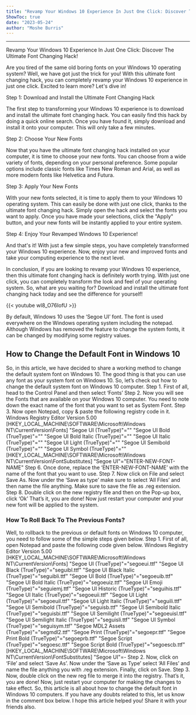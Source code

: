 ```yaml
---
title: "Revamp Your Windows 10 Experience In Just One Click: Discover The Ultimate Font Changing Hack!"
ShowToc: true 
date: "2023-05-24"
author: "Moshe Burris"
---
```

*****
Revamp Your Windows 10 Experience In Just One Click: Discover The Ultimate Font Changing Hack!

Are you tired of the same old boring fonts on your Windows 10 operating system? Well, we have got just the trick for you! With this ultimate font changing hack, you can completely revamp your Windows 10 experience in just one click. Excited to learn more? Let's dive in!

Step 1: Download and Install the Ultimate Font Changing Hack

The first step to transforming your Windows 10 experience is to download and install the ultimate font changing hack. You can easily find this hack by doing a quick online search. Once you have found it, simply download and install it onto your computer. This will only take a few minutes.

Step 2: Choose Your New Fonts

Now that you have the ultimate font changing hack installed on your computer, it is time to choose your new fonts. You can choose from a wide variety of fonts, depending on your personal preference. Some popular options include classic fonts like Times New Roman and Arial, as well as more modern fonts like Helvetica and Futura.

Step 3: Apply Your New Fonts

With your new fonts selected, it is time to apply them to your Windows 10 operating system. This can easily be done with just one click, thanks to the ultimate font changing hack. Simply open the hack and select the fonts you want to apply. Once you have made your selections, click the "Apply" button, and your new fonts will be instantly applied to your entire system.

Step 4: Enjoy Your Revamped Windows 10 Experience!

And that's it! With just a few simple steps, you have completely transformed your Windows 10 experience. Now, enjoy your new and improved fonts and take your computing experience to the next level.

In conclusion, if you are looking to revamp your Windows 10 experience, then this ultimate font changing hack is definitely worth trying. With just one click, you can completely transform the look and feel of your operating system. So, what are you waiting for? Download and install the ultimate font changing hack today and see the difference for yourself!

{{< youtube wI8_O76IofU >}} 



By default, Windows 10 uses the ‘Segoe UI’ font. The font is used everywhere on the Windows operating system including the notepad. Although Windows has removed the feature to change the system fonts, it can be changed by modifying some registry values.

 
## How to Change the Default Font in Windows 10


So, in this article, we have decided to share a working method to change the default system font on Windows 10. The good thing is that you can use any font as your system font on Windows 10. So, let’s check out how to change the default system font on Windows 10 computer.
Step 1. First of all, head to the Control Panel and then select ‘Fonts’
Step 2. Now you will see the Fonts that are available on your Windows 10 computer. You need to note down the exact name of the font that you want to set as System Font.
Step 3. Now open Notepad, copy & paste the following registry code in it.
Windows Registry Editor Version 5.00
[HKEY_LOCAL_MACHINE\SOFTWARE\Microsoft\Windows NT\CurrentVersion\Fonts] "Segoe UI (TrueType)"="" "Segoe UI Bold (TrueType)"="" "Segoe UI Bold Italic (TrueType)"="" "Segoe UI Italic (TrueType)"="" "Segoe UI Light (TrueType)"="" "Segoe UI Semibold (TrueType)"="" "Segoe UI Symbol (TrueType)"=""
[HKEY_LOCAL_MACHINE\SOFTWARE\Microsoft\Windows NT\CurrentVersion\FontSubstitutes]
"Segoe UI"="ENTER-NEW-FONT-NAME"
Step 6. Once done, replace the ‘ENTER-NEW-FONT-NAME’ with the name of the font that you want to use.
Step 7. Now click on File and select Save As. Now under the ‘Save as type’ make sure to select ‘All Files’ and then name the file anything. Make sure to save the file as .reg extension.
Step 8. Double click on the new registry file and then on the Pop-up box, click ‘Ok’
That’s it, you are done! Now just restart your computer and your new font will be applied to the system.

 
### How To Roll Back To The Previous Fonts?


Well, to rollback to the previous or default fonts on Windows 10 computer, you need to follow some of the simple steps given below.
Step 1. First of all, open Notepad and paste the following code given below.
Windows Registry Editor Version 5.00
[HKEY_LOCAL_MACHINE\SOFTWARE\Microsoft\Windows NT\CurrentVersion\Fonts] "Segoe UI (TrueType)"="segoeui.ttf" "Segoe UI Black (TrueType)"="seguibl.ttf" "Segoe UI Black Italic (TrueType)"="seguibli.ttf" "Segoe UI Bold (TrueType)"="segoeuib.ttf" "Segoe UI Bold Italic (TrueType)"="segoeuiz.ttf" "Segoe UI Emoji (TrueType)"="seguiemj.ttf" "Segoe UI Historic (TrueType)"="seguihis.ttf" "Segoe UI Italic (TrueType)"="segoeuii.ttf" "Segoe UI Light (TrueType)"="segoeuil.ttf" "Segoe UI Light Italic (TrueType)"="seguili.ttf" "Segoe UI Semibold (TrueType)"="seguisb.ttf" "Segoe UI Semibold Italic (TrueType)"="seguisbi.ttf" "Segoe UI Semilight (TrueType)"="segoeuisl.ttf" "Segoe UI Semilight Italic (TrueType)"="seguisli.ttf" "Segoe UI Symbol (TrueType)"="seguisym.ttf" "Segoe MDL2 Assets (TrueType)"="segmdl2.ttf" "Segoe Print (TrueType)"="segoepr.ttf" "Segoe Print Bold (TrueType)"="segoeprb.ttf" "Segoe Script (TrueType)"="segoesc.ttf" "Segoe Script Bold (TrueType)"="segoescb.ttf"
[HKEY_LOCAL_MACHINE\SOFTWARE\Microsoft\Windows NT\CurrentVersion\FontSubstitutes]
"Segoe UI"=-
Step 2. Now, click on ‘File’ and select ‘Save As’. Now under the ‘Save as Type’ select ‘All Files’ and name the file anything you with .reg extension. Finally, click on Save.
Step 3. Now, double click on the new reg file to merge it into the registry.
That’s it, you are done! Now, just restart your computer for making the changes to take effect.
So, this article is all about how to change the default font in Windows 10 computers. If you have any doubts related to this, let us know in the comment box below. I hope this article helped you! Share it with your friends also.




